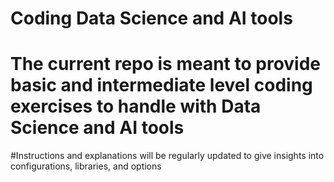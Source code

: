 # Coding Data Science and AI tools
# The current repo is meant to provide basic and intermediate level coding exercises to handle with Data Science and AI tools
#Instructions and explanations will be regularly updated to give insights into configurations, libraries, and options
